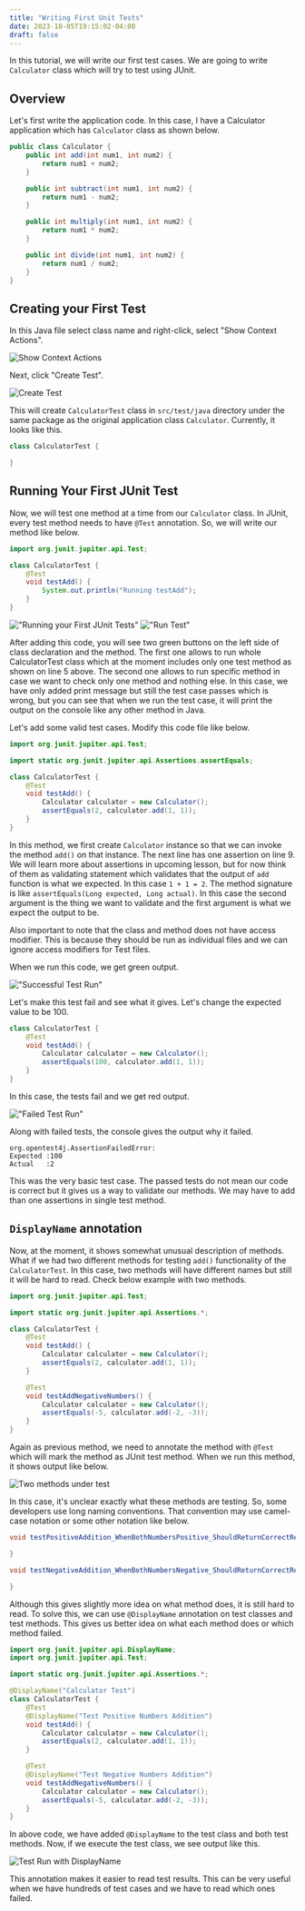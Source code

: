 ```yaml
---
title: "Writing First Unit Tests"
date: 2023-10-05T19:15:02-04:00
draft: false
---
```


In this tutorial, we will write our first test cases. We are going to write `Calculator` class which will try to test using JUnit.

## Overview

Let's first write the application code. In this case, I have a Calculator application which has `Calculator` class as shown below.


```java
public class Calculator {
    public int add(int num1, int num2) {
        return num1 + num2;
    }

    public int subtract(int num1, int num2) {
        return num1 - num2;
    }

    public int multiply(int num1, int num2) {
        return num1 * num2;
    }

    public int divide(int num1, int num2) {
        return num1 / num2;
    }
}
```

## Creating your First Test

In this Java file select class name and right-click, select "Show Context Actions".

![Show Context Actions](show-context-actions.jpg "Test - Show Context Actions")

Next, click "Create Test".

![Create Test](create-test.jpg "Creating Test from Application class")

This will create `CalculatorTest` class in `src/test/java` directory under the same package as the original application class `Calculator`.
Currently, it looks like this.

```java
class CalculatorTest {

}
```

## Running Your First JUnit Test

Now, we will test one method at a time from our `Calculator` class. In JUnit, every test method needs to have `@Test` annotation. So, we will write our method like below.

```java
import org.junit.jupiter.api.Test;

class CalculatorTest {
    @Test
    void testAdd() {
        System.out.println("Running testAdd");
    }
}
```

!["Running your First JUnit Tests"](run-junit-test.png "Running JUnit Test from IntelliJ IDEA")
!["Run Test"](run-test.png)

After adding this code, you will see two green buttons on the left side of class declaration and the method. The first one allows to run whole CalculatorTest class which at the moment includes only one test method as shown on line 5 above. The second one allows to run specific method in case we want to check only one method and nothing else. In this case, we have only added print message but still the test case passes which is wrong, but you can see that when we run the test case, it will print the output on the console like any other method in Java.

Let's add some valid test cases. Modify this code file like below. 

```java
import org.junit.jupiter.api.Test;

import static org.junit.jupiter.api.Assertions.assertEquals;

class CalculatorTest {
    @Test
    void testAdd() {
        Calculator calculator = new Calculator();
        assertEquals(2, calculator.add(1, 1));
    }
}
```

In this method, we first create `Calculator` instance so that we can invoke the method `add()` on that instance. The next line has one assertion on line 9. We will learn more about assertions in upcoming lesson, but for now think of them as validating statement which validates that the output of `add` function is what we expected. In this case `1 + 1 = 2`. The method signature is like `assertEquals(Long expected, Long actual)`. In this case the second argument is the thing we want to validate and the first argument is what we expect the output to be.

Also important to note that the class and method does not have access modifier. This is because they should be run as individual files and we can ignore access modifiers for Test files.

When we run this code, we get green output. 

!["Successful Test Run"](test-run-successful.png "Test Run Success")

Let's make this test fail and see what it gives. Let's change the expected value to be 100.

```java
class CalculatorTest {
    @Test
    void testAdd() {
        Calculator calculator = new Calculator();
        assertEquals(100, calculator.add(1, 1));
    }
}
```

In this case, the tests fail and we get red output.

!["Failed Test Run"](test-run-failure.png "Test Run Failure")

Along with failed tests, the console gives the output why it failed.

```output{ lineNos=false }
org.opentest4j.AssertionFailedError: 
Expected :100
Actual   :2
```

This was the very basic test case. The passed tests do not mean our code is correct but it gives us a way to validate our methods. We may have to add than one assertions in single test method.

## `DisplayName` annotation

Now, at the moment, it shows somewhat unusual description of methods. What if we had two different methods for testing `add()` functionality of the `CalculatorTest`. In this case, two methods will have different names but still it will be hard to read. Check below example with two methods.

```java
import org.junit.jupiter.api.Test;

import static org.junit.jupiter.api.Assertions.*;

class CalculatorTest {
    @Test
    void testAdd() {
        Calculator calculator = new Calculator();
        assertEquals(2, calculator.add(1, 1));
    }

    @Test
    void testAddNegativeNumbers() {
        Calculator calculator = new Calculator();
        assertEquals(-5, calculator.add(-2, -3));
    }
}
```

Again as previous method, we need to annotate the method with `@Test` which will mark the method as JUnit test method. When we run this method, it shows output like below.

![Two methods under test](two-methods.JPG "JUnit Test Run for Two methods")

In this case, it's unclear exactly what these methods are testing. So, some developers use long naming conventions. That convention may use camel-case notation or some other notation like below.

```java
void testPositiveAddition_WhenBothNumbersPositive_ShouldReturnCorrectResult() {

}

void testNegativeAddition_WhenBothNumbersNegative_ShouldReturnCorrectResult() {

}
```

Although this gives slightly more idea on what method does, it is still hard to read. To solve this, we can use `@DisplayName` annotation on test classes and test methods. This gives us better idea on what each method does or which method failed.

```java
import org.junit.jupiter.api.DisplayName;
import org.junit.jupiter.api.Test;

import static org.junit.jupiter.api.Assertions.*;

@DisplayName("Calculator Test")
class CalculatorTest {
    @Test
    @DisplayName("Test Positive Numbers Addition")
    void testAdd() {
        Calculator calculator = new Calculator();
        assertEquals(2, calculator.add(1, 1));
    }

    @Test
    @DisplayName("Test Negative Numbers Addition")
    void testAddNegativeNumbers() {
        Calculator calculator = new Calculator();
        assertEquals(-5, calculator.add(-2, -3));
    }
}
```

In above code, we have added `@DisplayName` to the test class and both test methods. Now, if we execute the test class, we see output like this.

![Test Run with DisplayName](test-with-displayname.JPG "DisplayName annotation")

This annotation makes it easier to read test results. This can be very useful when we have hundreds of test cases and we have to read which ones failed.

